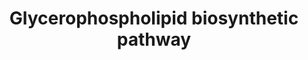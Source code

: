 ---
annotations:
- id: PW:0000354
  parent: classic metabolic pathway
  type: Pathway Ontology
  value: glycerophospholipid metabolic pathway
- id: PW:0001307
  parent: classic metabolic pathway
  type: Pathway Ontology
  value: phosphatidylcholine metabolic pathway
- id: PW:0002418
  parent: classic metabolic pathway
  type: Pathway Ontology
  value: phosphoinositide metabolic pathway
authors:
- Amanzo
- MaintBot
- Mkutmon
- Egonw
- DeSl
- Elisa
- L Dupuis
- Eweitz
- Conroy lipids
description: 'Glycerophospholipids or phosphoglycerides, in which the hydrophobic
  regions are composed of two fatty acids joined to glycerol; and sphingolipids, in
  which a single fatty acid is joined to a fatty amine, sphingosine, are glycerol-based
  phospholipids and the main component of biological membranes. The hydrophilic moieties
  in these amphipathic compounds may be as a simple as a single -OH at one end of
  the sterol ring system, or they may be more complex. Glycerophospholipds, as well
  as sphingolipids, contained polar or charged alcohols at their polar ends; some
  also contain phosphate groups.  In glycerophospholipids, two fatty acids are ester-linked
  to glycerol at C-1 and C-2, and a highly polar or charged (and therefore hydrophilic)
  head group is attached to C-3 through a phosphodiester bond. All glycerophospholipds
  are derivatives of phosphatidic acid and are named for their polar head groups (e.g.,
  phosphatidylethanolamine and phosphatidylcholine). All have a negative charge on
  the phosphate group at pH 7.0. The head-goup alcohol may also contribute one or
  more charges at pH near 7.0. The fatty acids in glycerophospholipds can be any of
  a wide variety. They are different in different species, in different tissues of
  the same species, and in different types of glycerophospholipids in the same cell
  or tissue. In general, glycerophospholipids contain a saturated fatty acid at C-1
  and an unsaturated fatty acid at C-2, and, in general terms, the fatty acyl groups
  are generally 16 or 18 carbons long.  Eukaryotic membranes contain significant amounts
  of two other types of glycerophospholipids: Plasmalogens and Alkylacylglycerophospholipids.
  Plasmalogens contain a hydrocarbon chain linked to glycerol C-1 via vinyl ether
  linkage whereas alkylacylglycerophospholipids the alkyl substituent at glycerol
  C-1 is attached via an ether linkage. About 20% of mammalian glycerophospholipids
  are plasmalogens, this percentage varies both from species to species and from tissue
  to tissue within a given organism. While plasmalogens comprise only about 0.8% of
  the phospholipids in human liver, they account for around 23% of those in human
  nervous tissue. The alkylacylglycerophospholipids are less abundant than the plasmalogens,
  e.g., about 59% of ethanolamine glycerophospholipids of human heart are plasmalogens,
  whereas only 3.6% are alkylacylglycerophospholipids. However, in bovine erythrocytes,
  75% of the ethanolamine glycerophospholipids are of alkylacyl type.'
last-edited: 2021-11-22
organisms:
- Homo sapiens
redirect_from:
- /index.php/Pathway:WP2533
- /instance/WP2533
revision: null
schema-jsonld:
- '@context': https://schema.org/
  '@id': https://wikipathways.github.io/pathways/WP2533.html
  '@type': Dataset
  creator:
    '@type': Organization
    name: WikiPathways
  description: 'Glycerophospholipids or phosphoglycerides, in which the hydrophobic
    regions are composed of two fatty acids joined to glycerol; and sphingolipids,
    in which a single fatty acid is joined to a fatty amine, sphingosine, are glycerol-based
    phospholipids and the main component of biological membranes. The hydrophilic
    moieties in these amphipathic compounds may be as a simple as a single -OH at
    one end of the sterol ring system, or they may be more complex. Glycerophospholipds,
    as well as sphingolipids, contained polar or charged alcohols at their polar ends;
    some also contain phosphate groups.  In glycerophospholipids, two fatty acids
    are ester-linked to glycerol at C-1 and C-2, and a highly polar or charged (and
    therefore hydrophilic) head group is attached to C-3 through a phosphodiester
    bond. All glycerophospholipds are derivatives of phosphatidic acid and are named
    for their polar head groups (e.g., phosphatidylethanolamine and phosphatidylcholine).
    All have a negative charge on the phosphate group at pH 7.0. The head-goup alcohol
    may also contribute one or more charges at pH near 7.0. The fatty acids in glycerophospholipds
    can be any of a wide variety. They are different in different species, in different
    tissues of the same species, and in different types of glycerophospholipids in
    the same cell or tissue. In general, glycerophospholipids contain a saturated
    fatty acid at C-1 and an unsaturated fatty acid at C-2, and, in general terms,
    the fatty acyl groups are generally 16 or 18 carbons long.  Eukaryotic membranes
    contain significant amounts of two other types of glycerophospholipids: Plasmalogens
    and Alkylacylglycerophospholipids. Plasmalogens contain a hydrocarbon chain linked
    to glycerol C-1 via vinyl ether linkage whereas alkylacylglycerophospholipids
    the alkyl substituent at glycerol C-1 is attached via an ether linkage. About
    20% of mammalian glycerophospholipids are plasmalogens, this percentage varies
    both from species to species and from tissue to tissue within a given organism.
    While plasmalogens comprise only about 0.8% of the phospholipids in human liver,
    they account for around 23% of those in human nervous tissue. The alkylacylglycerophospholipids
    are less abundant than the plasmalogens, e.g., about 59% of ethanolamine glycerophospholipids
    of human heart are plasmalogens, whereas only 3.6% are alkylacylglycerophospholipids.
    However, in bovine erythrocytes, 75% of the ethanolamine glycerophospholipids
    are of alkylacyl type.'
  keywords:
  - ''
  - (1,2-diacylglycerol; 1,2-DAG)
  - (ADP)
  - (ATP)
  - (Acyl-CoA)
  - (Acyl-DHAP)
  - (AdoHcy)
  - (AdoMet)
  - (Alkyl-DHAP synthase)
  - (CDP-DAG, CMP-PA)
  - (CDP-ethanolamine)
  - (CMP)
  - (CTP)
  - (Choline-P)
  - (Cholinephosphotransferase 1)
  - (CoA-SH)
  - (Coenzyme I)
  - (Coenzyme II)
  - (DPG, CL)
  - (Diacylglycerol cholinephosphotransferase)
  - (Ethanolaminephosphotransferase)
  - (Lyso PAF)
  - (Lysophosphatidic acid; LPA)
  - (Octanoyl DHAP)
  - (PC, Lecithin)
  - (PE)
  - (PG)
  - (PGP)
  - (PI)
  - (PIP)
  - (PS)
  - (Phosphatidate phosphatase)
  - (Phosphatidic acid; PA)
  - (Plasmanic acid)
  - (Plasmanylcholine)
  - (Plasmanylethanolamine desaturase)
  - (Platelet Activating Factor, PAF)
  - (Triacylglycerol; TAG)
  - (glycerol-3-P)
  - 1,2-diacyl-sn-glycero-3-cytidine-5'-diphosphate
  - 1,2-diacyl-sn-glycero-3-phosphate
  - 1,2-diacyl-sn-glycero-3-phospho-(1'-myo-inositol)
  - 1,2-diacyl-sn-glycero-3-phospho-(1'-sn-glycero-phosphate)
  - 1,2-diacyl-sn-glycero-3-phospho-(1'-sn-glycerol)
  - 1,2-diacyl-sn-glycero-3-phosphocholine
  - 1,2-diacyl-sn-glycero-3-phosphoethanolamine
  - 1,2-diacyl-sn-glycero-3-phosphoserine
  - 1,2-diacyl-sn-glycerol
  - 1-Acyl dihydroxyacetone phosphate
  - 1-Alkenyl-2-acyl-
  - 1-Alkyl-2-acetyl-sn-glycerol
  - 1-Alkyl-2-acetyl-sn-glycerol 3-phosphate
  - 1-Alkyl-sn-glycerol
  - 1-Alkyl-sn-glycerol 3-phosphate
  - 1-Alkyldihydroxyacetone phosphate
  - 1-Alkylglycerophosphocholine O-acetyltransferase
  - 1-acyl-sn-glycero-3-phosphate
  - 1-alkenyl-2-acylglycero-
  - 1-alkyl-2-acetyl-sn-glycero-3-phosphocholine
  - 1-alkyl-2-acyl-sn-glycero-
  - 1-alkyl-2-acyl-sn-glycero-3-phosphate phosphatase
  - 1-alkyl-2-acyl-sn-glycero-3-phosphocholine
  - 1-alkyl-2-acyl-sn-glycerol
  - 1-alkyl-2-acyl-sn-glycerol 3-phosphate
  - 1-alkyl-sn-glycero-3-phosphocholine
  - 1-phosphatidylinositol 4-kinase
  - 1-phosphatidylinositol 4-phosphate 5-kinase
  - 1D-myo-Inositol-1-P
  - 2-acylglycerol-3-phosphate O-acyltransferase
  - 2H2O
  - 3 (S-adenosyl-methionine)
  - 3 (S-adenosylhomocysteine)
  - 3-phosphoethanolamine
  - ADP
  - ATP
  - Acetyl-CoA
  - Acyl coenzyme A
  - Acyl group
  - Acyl-CoA
  - 'Acyl-CoA:'
  - Acylglycerone-phosphate reductase
  - Adenosine diphosphate
  - Adenosine triphosphate
  - Alkylacetylglycerophosphatase
  - Alkyldihydroxyacetonephosphate synthase
  - Alkylglycerol kinase
  - Alkylglycerophosphate 2-O-acetyltransferase
  - CDP-DAG
  - CDP-choline
  - CDP-choline:1-alkyl-2-acyl-sn-glycerophosphocholine transferase
  - CDP-diacylglycerol-glycerol-3-phosphate 3-phosphatidyltransferase
  - CDP-diacylglyreol-inositol 3-phosphatidyltransferase
  - CDP-ethanolamine
  - 'CDP-ethanolamine:'
  - CMP
  - CTP
  - Cardiolipin
  - Cardiolipin synthase
  - Choline
  - Choline kinase
  - Choline-phosphate cytidylyltransferase
  - CoA-SH
  - Coenzyme A
  - Cytidine diphosphate ethanolamine
  - Cytidine monophosphate
  - Cytidine triphosphate
  - Cytochrome b
  - D-Glucose-6-P
  - Diacylglycerol O-acyltransferase
  - Diacylglycerol cholinephosphotransferase
  - Dihydroxyacetone phosphate
  - Dihydroxyacetone phosphate acyltransferase
  - EC 1.1.1.101
  - EC 1.1.1.8
  - EC 1.14.99.19
  - EC 2.1.1.-
  - EC 2.1.1.17
  - EC 2.3.1.-
  - EC 2.3.1.105
  - EC 2.3.1.15
  - EC 2.3.1.15, mitochondrial
  - EC 2.3.1.20
  - EC 2.3.1.42
  - EC 2.3.1.52
  - EC 2.3.1.67
  - EC 2.5.1.26
  - EC 2.6.-.-
  - EC 2.7.1.153
  - EC 2.7.1.30
  - EC 2.7.1.32
  - EC 2.7.1.67
  - EC 2.7.1.68
  - EC 2.7.1.82
  - EC 2.7.1.93
  - EC 2.7.7.14
  - EC 2.7.7.15
  - EC 2.7.7.41
  - EC 2.7.8.-
  - EC 2.7.8.1
  - EC 2.7.8.11
  - EC 2.7.8.2
  - EC 2.7.8.29
  - EC 2.7.8.5
  - EC 3.1.1.4
  - EC 3.1.3.27
  - EC 3.1.3.4
  - EC 3.1.3.59
  - EC 3.1.4.3
  - Ethanolamine
  - Ethanolamine kinase
  - Ethanolamine phosphate
  - Ethanolamine-
  - Ethanolamine-phosphate cytidylyltransferase
  - Ethanolaminephosphotransferase
  - Fatty acid Metabolism
  - Fatty acyl-CoA
  - GPAT1
  - GPAT2
  - GPAT3
  - GPAT4
  - Glycerol
  - Glycerol kinase
  - Glycerol-3-P
  - Glycerol-3-phosphate 1-O-acyltransferase
  - Glycerol-3-phosphate dehydrogenase (NAD+)
  - Glycolysis
  - H2O
  - IPMK
  - Inositol
  - L-serine-phosphatidylethanolamine phosphatidyltransferase
  - N-Methyltransferase
  - NAD+
  - NADH + H+
  - NADP
  - NADPH + H+
  - Nitrogen group transferasa
  - O2 + NADH + H+
  - PK3CA
  - PK3CB
  - PK3CD
  - PK3CG
  - PPi
  - Phosphatidate cytidylyltransferase
  - Phosphatidate phosphatase
  - Phosphatidylethanolamine N-methyltransferase
  - Phosphatidylglycerophosphatase
  - Phosphatidylinositol-4,5-bisphosphate
  - Phosphatidylinositol-4,5-bisphosphate 3-kinase
  - Phosphatidylinositol-4-phosphate
  - Phosphatidylinositol3,4,5-triphosphate
  - Phosphocholine
  - Phospholipase A2
  - Phospholipase C
  - Phosphorylethanolamine
  - Pi
  - Pyrimidine Metabolism
  - S-Adenosylhomocysteine
  - S-Adenosylmethionine
  - Serine
  - Shark liver oil
  - '[PIP2(4'',5'')]'
  - '[PIP3(3'',4'',5'')]'
  - glycerophosphocholine
  - phosphoethanolamine
  - phosphotransferase
  - sn-glycerol-3-phosphate
  - triacyl-sn-glycerol
  license: CC0
  name: Glycerophospholipid biosynthetic pathway
seo: CreativeWork
title: Glycerophospholipid biosynthetic pathway
wpid: WP2533
---